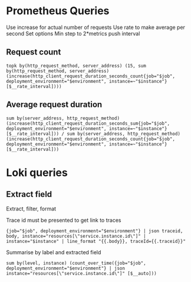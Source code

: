 # Prometheus Queries

Use increase for actual number of requests
Use rate to make average per second
Set options Min step to 2*metrics push interval

## Request count

```
topk by(http_request_method, server_address) (15, sum by(http_request_method, server_address) (increase(http_client_request_duration_seconds_count{job="$job", deployment_environment="$environment", instance=~"$instance"}[$__rate_interval])))
```

## Average request duration

```
sum by(server_address, http_request_method) (increase(http_client_request_duration_seconds_sum{job="$job", deployment_environment="$environment", instance=~"$instance"}[$__rate_interval])) / sum by(server_address, http_request_method) (increase(http_client_request_duration_seconds_count{job="$job", deployment_environment="$environment", instance=~"$instance"}[$__rate_interval]))
```

# Loki queries

## Extract field

Extract, filter, format

Trace id must be presented to get link to traces
```
{job="$job", deployment_environment="$environment"} | json traceid, body, instance="resources[\"service.instance.id\"]" | instance="$instance" | line_format "{{.body}}, traceId={{.traceid}}"
```

Summarise by label and extracted field

```
sum by(level, instance) (count_over_time({job="$job", deployment_environment="$environment"} | json instance="resources[\"service.instance.id\"]" [$__auto]))

```